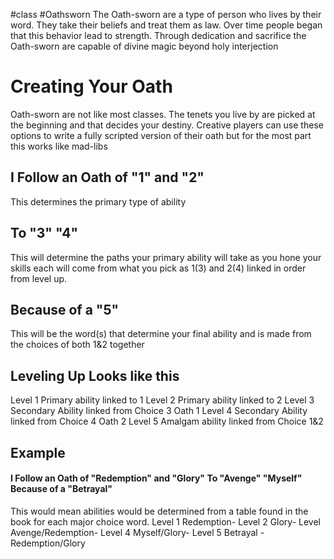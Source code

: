 #class #Oathsworn
The Oath-sworn are a type of person who lives by their word. They take their beliefs and treat them as law. Over time people began that this behavior lead to strength. Through dedication and sacrifice the Oath-sworn are capable of divine magic beyond holy interjection

# Creating Your Oath

Oath-sworn are not like most classes. The tenets you live by are picked at the beginning and that decides your destiny. Creative players can use these options to write a fully scripted version of their oath but for the most part this works like mad-libs

## I Follow an Oath of    "1" and "2"
This determines the primary type of ability

## To    "3"      "4"
This will determine the paths your primary ability will take as you hone your skills each will come from what you pick as 1(3) and 2(4) linked in order from level up.

## Because of a "5" 
This will be the word(s) that determine your final ability and is made from the choices of both 1&2 together

## Leveling Up Looks like this
Level 1 Primary ability linked to 1
Level 2 Primary ability linked to 2
Level 3 Secondary Ability linked from Choice 3 Oath 1
Level 4 Secondary Ability linked from Choice 4 Oath 2
Level 5 Amalgam ability linked from Choice 1&2

## Example
#### I Follow an Oath of "Redemption" and "Glory" To "Avenge" "Myself" Because of a "Betrayal"
This would mean abilities would be determined from a table found in the book for each major choice word.
Level 1 Redemption-
Level 2 Glory-
Level Avenge/Redemption- 
Level 4 Myself/Glory- 
Level 5 Betrayal - Redemption/Glory